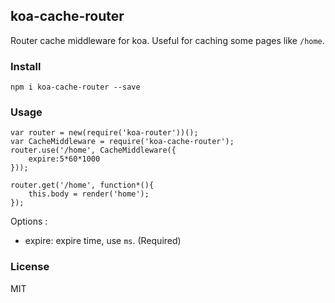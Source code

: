 ## koa-cache-router

Router cache middleware for koa. Useful for caching some pages like `/home`.

### Install

```
npm i koa-cache-router --save
```

### Usage

```
var router = new(require('koa-router'))();
var CacheMiddleware = require('koa-cache-router');
router.use('/home', CacheMiddleware({
    expire:5*60*1000
}));

router.get('/home', function*(){
    this.body = render('home');
});
```

Options :

- expire: expire time, use `ms`. (Required)

### License

MIT